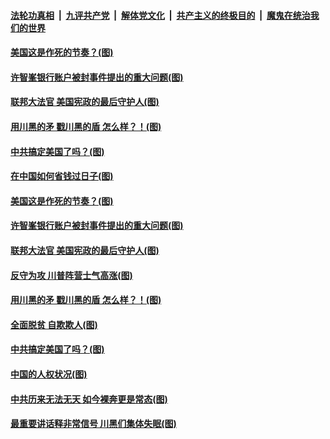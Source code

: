 

####  [法轮功真相](../../../../basic/blob/master/README.md?t=12100401) &nbsp;|&nbsp; [九评共产党](../../../../9ping.md/blob/master/README.md?t=12100401) &nbsp;|&nbsp; [解体党文化](../../../../jtdwh.md/blob/master/README.md?t=12100401)  &nbsp;|&nbsp; [共产主义的终极目的](../../../../gczydzjmd.md/blob/master/README.md?t=12100401) &nbsp;|&nbsp; [魔鬼在统治我们的世界](../../../../mgztzwmdsj.md/blob/master/README.md?t=12100401) 


#### [美国这是作死的节奏？(图)](../pages/p4/955175.md?t=12100401) 

#### [许智峯银行账户被封事件提出的重大问题(图)](../pages/p4/955171.md?t=12100401) 

#### [联邦大法官 美国宪政的最后守护人(图)](../pages/p4/955173.md?t=12100401) 

#### [用川黑的矛 戳川黑的盾 怎么样？！(图)](../pages/p4/955047.md?t=12100401) 

#### [中共搞定美国了吗？(图)](../pages/p4/955043.md?t=12100401) 





#### [在中国如何省钱过日子(图)](../pages/p4/955162.md?t=12100401) 

#### [美国这是作死的节奏？(图)](../pages/p4/955175.md?t=12100401) 

#### [许智峯银行账户被封事件提出的重大问题(图)](../pages/p4/955171.md?t=12100401) 

#### [联邦大法官 美国宪政的最后守护人(图)](../pages/p4/955173.md?t=12100401) 

#### [反守为攻 川普阵营士气高涨(图)](../pages/p4/955165.md?t=12100401) 



#### [用川黑的矛 戳川黑的盾 怎么样？！(图)](../pages/p4/955047.md?t=12100401) 

#### [全面脱贫 自欺欺人(图)](../pages/p4/955042.md?t=12100401) 

#### [中共搞定美国了吗？(图)](../pages/p4/955043.md?t=12100401) 

#### [中国的人权状况(图)](../pages/p4/955041.md?t=12100401) 

#### [中共历来无法无天 如今裸奔更是常态(图)](../pages/p4/955039.md?t=12100401) 




#### [最重要讲话释非常信号 川黑们集体失眠(图)](../pages/p4/954935.md?t=12100401) 

